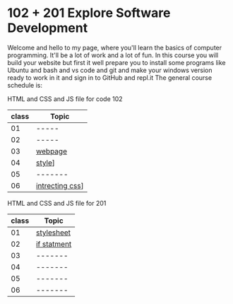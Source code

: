 # 102 + 201 Explore Software Development
Welcome and hello to my page, where you'll learn the basics of computer programming. It'll be a lot of work and a lot of fun.
In this course you will build your website but first it well prepare you to install some programs like Ubuntu and bash and vs code and git and make your windows version ready to work in it and sign in to GitHub and repl.it
The general course schedule is:

HTML and CSS and JS file for code 102

|class|Topic|
|-------|--------|
|01|-----|
|02|-----|
|03|[webpage](Reading102-03.html)|
|04|[style](Reading102-04.html)]|
|05|-------|
|06|[intrecting css](Readme102-06.html)]|

HTML and CSS and JS file for 201

|class|Topic|
|-------|--------|
|01|[stylesheet](lab201-01.html)|
|02|[if statment]()|
|03|-------|
|04|-------|
|05|-------|
|06|-------|
